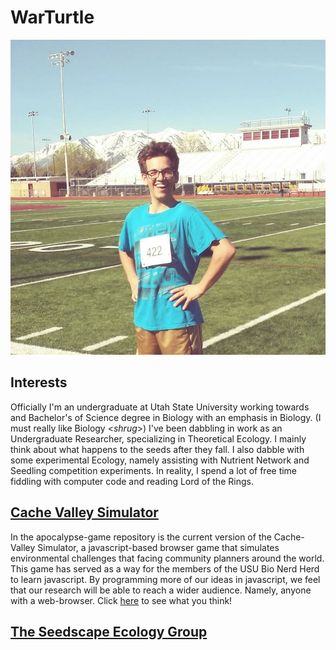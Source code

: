 # WarTurtle

![You should never even see me](./images/profile.jpg)

## Interests
Officially I'm an undergraduate at Utah State University working towards and Bachelor's of Science degree in Biology with an emphasis in Biology. (I must really like Biology \<*shrug*\>) I've been dabbling in work as an Undergraduate Researcher, specializing in Theoretical Ecology. I mainly think about what happens to the seeds after they fall. I also dabble with some experimental Ecology, namely assisting with Nutrient Network and Seedling competition experiments. In reality, I spend a lot of free time fiddling with computer code and reading Lord of the Rings. 

## [Cache Valley Simulator](https://warturtle.github.io/apocalypse-jt-fork/)
In the apocalypse-game repository is the current version of the Cache-Valley Simulator, a javascript-based browser game that simulates environmental challenges that facing community planners around the world. This game has served as a way for the members of the USU Bio Nerd Herd to learn javascript. By programming more of our ideas in javascript, we feel that our research will be able to reach a wider audience. Namely, anyone with a web-browser. Click [here](https://warturtle.github.io/apocalypse-jt-fork/) to see what you think!

## [The Seedscape Ecology Group](http://seedscape.github.io/BeckmanLab/)
